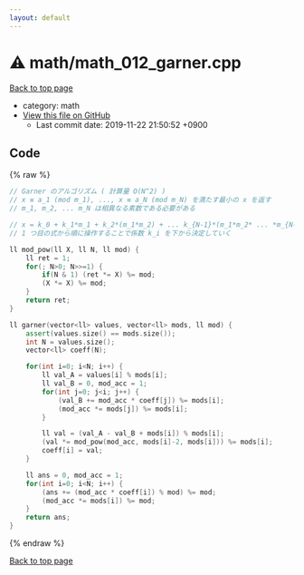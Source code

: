 ```yaml
---
layout: default
---
```


<!-- mathjax config similar to math.stackexchange -->
<script type="text/javascript" async
  src="https://cdnjs.cloudflare.com/ajax/libs/mathjax/2.7.5/MathJax.js?config=TeX-MML-AM_CHTML">
</script>
<script type="text/x-mathjax-config">
  MathJax.Hub.Config({
    TeX: { equationNumbers: { autoNumber: "AMS" }},
    tex2jax: {
      inlineMath: [ ['$','$'] ],
      processEscapes: true
    },
    "HTML-CSS": { matchFontHeight: false },
    displayAlign: "left",
    displayIndent: "2em"
  });
</script>

<script type="text/javascript" src="https://cdnjs.cloudflare.com/ajax/libs/jquery/3.4.1/jquery.min.js"></script>
<script src="https://cdn.jsdelivr.net/npm/jquery-balloon-js@1.1.2/jquery.balloon.min.js" integrity="sha256-ZEYs9VrgAeNuPvs15E39OsyOJaIkXEEt10fzxJ20+2I=" crossorigin="anonymous"></script>
<script type="text/javascript" src="../../assets/js/copy-button.js"></script>
<link rel="stylesheet" href="../../assets/css/copy-button.css" />


# :warning: math/math_012_garner.cpp
<a href="../../index.html">Back to top page</a>

* category: math
* <a href="{{ site.github.repository_url }}/blob/master/math/math_012_garner.cpp">View this file on GitHub</a>
    - Last commit date: 2019-11-22 21:50:52 +0900




## Code
{% raw %}
```cpp
// Garner のアルゴリズム ( 計算量 O(N^2) )
// x ≡ a_1 (mod m_1), ..., x ≡ a_N (mod m_N) を満たす最小の x を返す
// m_1, m_2, ... m_N は相異なる素数である必要がある

// x = k_0 + k_1*m_1 + k_2*(m_1*m_2) + ... k_{N-1}*(m_1*m_2* ... *m_{N-1}) として、
// 1 つ目の式から順に操作することで係数 k_i を下から決定していく

ll mod_pow(ll X, ll N, ll mod) {
    ll ret = 1;
    for(; N>0; N>>=1) {
        if(N & 1) (ret *= X) %= mod;
        (X *= X) %= mod;
    }
    return ret;
}

ll garner(vector<ll> values, vector<ll> mods, ll mod) {
    assert(values.size() == mods.size());
    int N = values.size();
    vector<ll> coeff(N);

    for(int i=0; i<N; i++) {
        ll val_A = values[i] % mods[i];
        ll val_B = 0, mod_acc = 1;
        for(int j=0; j<i; j++) {
            (val_B += mod_acc * coeff[j]) %= mods[i];
            (mod_acc *= mods[j]) %= mods[i];
        }

        ll val = (val_A - val_B + mods[i]) % mods[i];
        (val *= mod_pow(mod_acc, mods[i]-2, mods[i])) %= mods[i];
        coeff[i] = val;
    }

    ll ans = 0, mod_acc = 1;
    for(int i=0; i<N; i++) {
        (ans += (mod_acc * coeff[i]) % mod) %= mod;
        (mod_acc *= mods[i]) %= mod;
    }
    return ans;
}

```
{% endraw %}

<a href="../../index.html">Back to top page</a>

